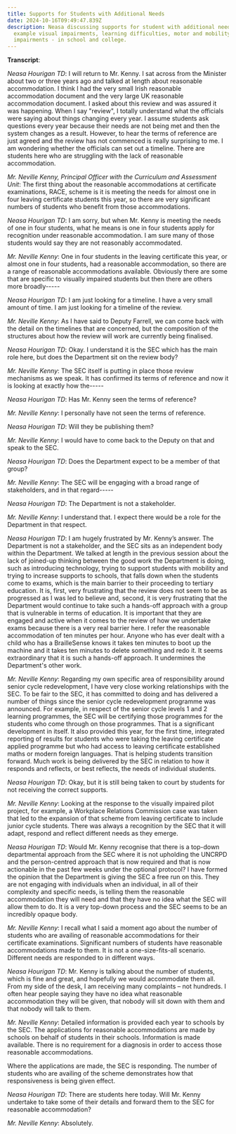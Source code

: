 ```yaml
---
title: Supports for Students with Additional Needs
date: 2024-10-16T09:49:47.839Z
description: Neasa discussing supports for student with additional needs - for
  example visual impairments, learning difficulties, motor and mobility
  impairments - in school and college.
---
```

**Transcript**:

*Neasa Hourigan TD*: I will return to Mr. Kenny. I sat across from the Minister about two or three years ago and talked at length about reasonable accommodation. I think I had the very small Irish reasonable accommodation document and the very large UK reasonable accommodation document. I asked about this review and was assured it was happening. When I say "review", I totally understand what the officials were saying about things changing every year. I assume students ask questions every year because their needs are not being met and then the system changes as a result. However, to hear the terms of reference are just agreed and the review has not commenced is really surprising to me. I am wondering whether the officials can set out a timeline. There are students here who are struggling with the lack of reasonable accommodation.

*Mr. Neville Kenny, Principal Officer with the Curriculum and Assessment Unit*: The first thing about the reasonable accommodations at certificate examinations, RACE, scheme is it is meeting the needs for almost one in four leaving certificate students this year, so there are very significant numbers of students who benefit from those accommodations.

*Neasa Hourigan TD*: I am sorry, but when Mr. Kenny is meeting the needs of one in four students, what he means is one in four students apply for recognition under reasonable accommodation. I am sure many of those students would say they are not reasonably accommodated.

*Mr. Neville Kenny*: One in four students in the leaving certificate this year, or almost one in four students, had a reasonable accommodation, so there are a range of reasonable accommodations available. Obviously there are some that are specific to visually impaired students but then there are others more broadly-----

*Neasa Hourigan TD*: I am just looking for a timeline. I have a very small amount of time. I am just looking for a timeline of the review.

*Mr. Neville Kenny*: As I have said to Deputy Farrell, we can come back with the detail on the timelines that are concerned, but the composition of the structures about how the review will work are currently being finalised.

*Neasa Hourigan TD*: Okay. I understand it is the SEC which has the main role here, but does the Department sit on the review body?

*Mr. Neville Kenny*: The SEC itself is putting in place those review mechanisms as we speak. It has confirmed its terms of reference and now it is looking at exactly how the-----

*Neasa Hourigan TD*: Has Mr. Kenny seen the terms of reference?

*Mr. Neville Kenny*: I personally have not seen the terms of reference.

*Neasa Hourigan TD*: Will they be publishing them?

*Mr. Neville Kenny*: I would have to come back to the Deputy on that and speak to the SEC.

*Neasa Hourigan TD*: Does the Department expect to be a member of that group?

*Mr. Neville Kenny*: The SEC will be engaging with a broad range of stakeholders, and in that regard-----

*Neasa Hourigan TD*: The Department is not a stakeholder.

*Mr. Neville Kenny*: I understand that. I expect there would be a role for the Department in that respect.

*Neasa Hourigan TD*: I am hugely frustrated by Mr. Kenny’s answer. The Department is not a stakeholder, and the SEC sits as an independent body within the Department. We talked at length in the previous session about the lack of joined-up thinking between the good work the Department is doing, such as introducing technology, trying to support students with mobility and trying to increase supports to schools, that falls down when the students come to exams, which is the main barrier to their proceeding to tertiary education. It is, first, very frustrating that the review does not seem to be as progressed as I was led to believe and, second, it is very frustrating that the Department would continue to take such a hands-off approach with a group that is vulnerable in terms of education. It is important that they are engaged and active when it comes to the review of how we undertake exams because there is a very real barrier here. I refer the reasonable accommodation of ten minutes per hour. Anyone who has ever dealt with a child who has a BrailleSense knows it takes ten minutes to boot up the machine and it takes ten minutes to delete something and redo it. It seems extraordinary that it is such a hands-off approach. It undermines the Department's other work.

*Mr. Neville Kenny*: Regarding my own specific area of responsibility around senior cycle redevelopment, I have very close working relationships with the SEC. To be fair to the SEC, it has committed to doing and has delivered a number of things since the senior cycle redevelopment programme was announced. For example, in respect of the senior cycle levels 1 and 2 learning programmes, the SEC will be certifying those programmes for the students who come through on those programmes. That is a significant development in itself. It also provided this year, for the first time, integrated reporting of results for students who were taking the leaving certificate applied programme but who had access to leaving certificate established maths or modern foreign languages. That is helping students transition forward. Much work is being delivered by the SEC in relation to how it responds and reflects, or best reflects, the needs of individual students.

*Neasa Hourigan TD*: Okay, but it is still being taken to court by students for not receiving the correct supports.

*Mr. Neville Kenny*: Looking at the response to the visually impaired pilot project, for example, a Workplace Relations Commission case was taken that led to the expansion of that scheme from leaving certificate to include junior cycle students. There was always a recognition by the SEC that it will adapt, respond and reflect different needs as they emerge.

*Neasa Hourigan TD*: Would Mr. Kenny recognise that there is a top-down departmental approach from the SEC where it is not upholding the UNCRPD and the person-centred approach that is now required and that is now actionable in the past few weeks under the optional protocol? I have formed the opinion that the Department is giving the SEC a free run on this. They are not engaging with individuals when an individual, in all of their complexity and specific needs, is telling them the reasonable accommodation they will need and that they have no idea what the SEC will allow them to do. It is a very top-down process and the SEC seems to be an incredibly opaque body.

*Mr. Neville Kenny*: I recall what I said a moment ago about the number of students who are availing of reasonable accommodations for their certificate examinations. Significant numbers of students have reasonable accommodations made to them. It is not a one-size-fits-all scenario. Different needs are responded to in different ways.

*Neasa Hourigan TD*: Mr. Kenny is talking about the number of students, which is fine and great, and hopefully we would accommodate them all. From my side of the desk, I am receiving many complaints – not hundreds. I often hear people saying they have no idea what reasonable accommodation they will be given, that nobody will sit down with them and that nobody will talk to them.

*Mr. Neville Kenny*: Detailed information is provided each year to schools by the SEC. The applications for reasonable accommodations are made by schools on behalf of students in their schools. Information is made available. There is no requirement for a diagnosis in order to access those reasonable accommodations.

Where the applications are made, the SEC is responding. The number of students who are availing of the scheme demonstrates how that responsiveness is being given effect.

*Neasa Hourigan TD*: There are students here today. Will Mr. Kenny undertake to take some of their details and forward them to the SEC for reasonable accommodation?

*Mr. Neville Kenny*: Absolutely.